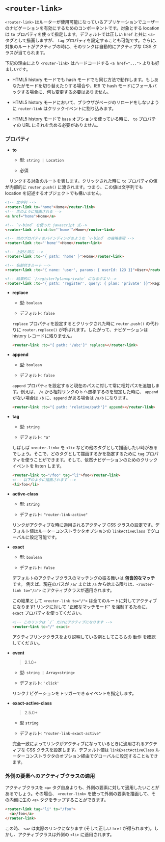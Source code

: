 # `<router-link>`

`<router-link>` はルーターが使用可能になっているアプリケーションでユーザーのナビゲーションを有効にするためのコンポーネントです。対象とする location は `to` プロパティを使って指定します。デフォルトでは正しい `href` と共に `<a>` タグとして描画しますが、 `tag` プロパティを設定することも可能です。さらに、対象のルートがアクティブの時に、そのリンクは自動的にアクティブな CSS クラスが当てられます。

下記の理由により `<router-link>` はハードコードする `<a href="...">` よりも好ましいです。

- HTML5 history モードでも hash モードでも同じ方法で動作します。もしあなたがモードを切り替えたりする場合や、IE9 で hash モードにフォールバックする場合に、何も変更する必要はありません。

- HTML5 history モードにおいて、ブラウザがページのリロードをしないように `router-link` はクリックイベントに割り込みます。

- HTML5 history モードで `base` オプションを使っている時に、 `to` プロパティの URL にそれを含める必要がありません。

### プロパティ

- **to**

  - 型: `string | Location`

  - 必須

　リンクする対象のルートを表します。クリックされた時に `to` プロパティの値が内部的に `router.push()` に渡されます。つまり、この値は文字列でも location を記述するオブジェクトでも構いません。

  ``` html
  <!-- 文字列 -->
  <router-link to="home">Home</router-link>
  <!-- 次のように描画される -->
  <a href="home">Home</a>

  <!-- `v-bind` を使った javascript 式-->
  <router-link v-bind:to="'home'">Home</router-link>

  <!-- 他のプロパティのバインディングのような `v-bind` の省略表現 -->
  <router-link :to="'home'">Home</router-link>

  <!-- 上記と同じ -->
  <router-link :to="{ path: 'home' }">Home</router-link>

  <!-- 名前付きルート -->
  <router-link :to="{ name: 'user', params: { userId: 123 }}">User</router-link>

  <!-- 結果的に `/register?plan=private` になるクエリ-->
  <router-link :to="{ path: 'register', query: { plan: 'private' }}">Register</router-link>
  ```

- **replace**

  - 型: `boolean`

  - デフォルト: `false`

  `replace` プロパティを設定するとクリックされた時に `router.push()` の代わりに `router.replace()` が呼ばれます。したがって、ナビゲーションは history レコードに残りません。

  ``` html
  <router-link :to="{ path: '/abc'}" replace></router-link>
  ```

- **append**

  - 型: `boolean`

  - デフォルト: `false`

  `append` プロパティを設定すると現在のパスに対して常に相対パスを追加します。例えば、 `/a` から相対リンクの `b` へ遷移するのを想定した時に、 `append` がない場合は `/b` に、`append` がある場合は `/a/b` になります。

  ``` html
  <router-link :to="{ path: 'relative/path'}" append></router-link>
  ```

- **tag**

  - 型: `string`

  - デフォルト: `"a"`

  しばしば `<router-link>` を `<li>` などの他のタグとして描画したい時があるでしょう。そこで、どのタグとして描画するかを指定するために `tag` プロパティを使うことができます。そして、依然ナビゲーションのためのクリックイベントを listen します。

  ``` html
  <router-link to="/foo" tag="li">foo</router-link>
  <!-- 以下のように描画されます -->
  <li>foo</li>
  ```

- **active-class**

  - 型: `string`

  - デフォルト: `"router-link-active"`

  リンクがアクティブな時に適用されるアクティブ CSS クラスの設定です。デフォルト値はルーターコンストラクタオプションの `linkActiveClass` でグローバルに設定可能です。

- **exact**

  - 型: `boolean`

  - デフォルト: `false`

  デフォルトのアクティブクラスのマッチングの振る舞いは **包含的なマッチ** です。 例えば、現在のパスが `/a/` または `/a` から始まる限りは、`<router-link to="/a">` にアクティブクラスが適用されます。

  この結果として `<router-link to="/">` は全てのルートに対してアクティブになります! リンクに対して "正確なマッチモード" を強制するために、 `exact` プロパティを使ってください。

  ``` html
  <!-- このリンクは `/` だけにアクティブになります -->
  <router-link to="/" exact>
  ```

  アクティブリンククラスをより説明している例としてこちらの [動作](https://jsfiddle.net/8xrk1n9f/) を確認してください。

- **event**

  > 2.1.0+

  - 型: `string | Array<string>`

  - デフォルト: `'click'`

  リンクナビゲーションをトリガーできるイベントを指定します。

- **exact-active-class**

  > 2.5.0+

  - 型 `string`

  - デフォルト: `"router-link-exact-active"`

  完全一致によってリンクがアクティブになっているときに適用されるアクティブな CSS クラスを設定します。デフォルト値は `linkExactActiveClass` ルーターコンストラクタのオプション経由でグローバルに設定することもできます。

### 外側の要素へのアクティブクラスの適用

アクティブクラスを `<a>` タグ自身よりも、外側の要素に対して適用したいことがあるでしょう。その場合、 `<router-link>` を使って外側の要素を描画して、その内側に生の `<a>` タグをラップすることができます。

``` html
<router-link tag="li" to="/foo">
  <a>/foo</a>
</router-link>
```

この時、 `<a>` は実際のリンクになります (そして正しい `href` が得られます)。しかし、アクティブクラスは外側の `<li>` に適用されます。
